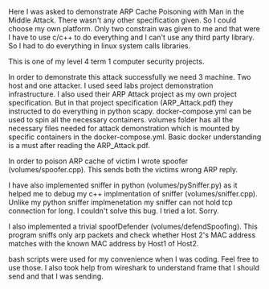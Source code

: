 Here I was asked to demonstrate ARP Cache Poisoning with Man in the Middle Attack.
There wasn't any other specification given. So I could choose my own platform. Only two constrain was given to me and that were I have to use c/c++ to do everything and I can't use any third party library. So I had to do everything in linux system calls libraries.

This is one of my level 4 term 1 computer security projects. 

In order to demonstrate this attack successfully we need 3 machine. Two host and one attacker. I used seed labs project demonstration infrastructure. I also used their ARP Attack project as my own project specification. But in that project specification (ARP_Attack.pdf) they instructed to do everything in python scapy. docker-compose.yml can be used to spin all the necessary containers. volumes folder has all the necessary files needed for attack demonstration which is mounted by specific containers in the docker-compose.yml. Basic docker understanding is a must after reading the ARP_Attack.pdf. 


In order to poison ARP cache of victim I wrote spoofer (volumes/spoofer.cpp). This sends both the victims wrong ARP reply.

I have also implemented sniffer in python (volumes/pySniffer.py) as it helped me to debug my c++ implmentation of sniffer (volumes/sniffer.cpp). Unlike my python sniffer implmenetation my sniffer can not hold tcp connection for long. I couldn't solve this bug. I tried a lot. Sorry.


I also implemented a trivial spoofDefender (volumes/defendSpoofing). This program sniffs only arp packets and check whether Host 2's MAC address matches with the known MAC address by Host1 of Host2.

bash scripts were used for my convenience when I was coding. Feel free to use those. I also took help from wireshark to understand frame that I should send and that I was sending.



